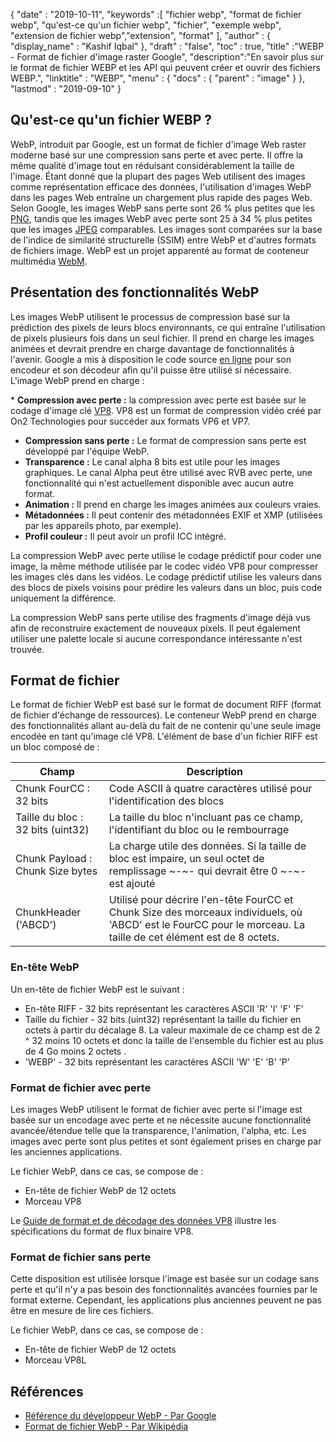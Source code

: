 {
  "date" : "2019-10-11",
  "keywords" :[ "fichier webp", "format de fichier webp", "qu'est-ce qu'un fichier webp", "fichier", "exemple webp", "extension de fichier webp","extension", "format" ],
  "author" : {
    "display_name" : "Kashif Iqbal"
},
  "draft" : "false",
  "toc" : true,
  "title" :"WEBP - Format de fichier d'image raster Google",
  "description":"En savoir plus sur le format de fichier WEBP et les API qui peuvent créer et ouvrir des fichiers WEBP.",
  "linktitle" : "WEBP",
  "menu" : {
    "docs" : {
      "parent" : "image"
}
},
  "lastmod" : "2019-09-10"
}

## Qu'est-ce qu'un fichier WEBP ?

WebP, introduit par Google, est un format de fichier d'image Web raster moderne basé sur une compression sans perte et avec perte. Il offre la même qualité d'image tout en réduisant considérablement la taille de l'image. Étant donné que la plupart des pages Web utilisent des images comme représentation efficace des données, l'utilisation d'images WebP dans les pages Web entraîne un chargement plus rapide des pages Web. Selon Google, les images WebP sans perte sont 26 % plus petites que les [PNG](/fr/image/png/), tandis que les images WebP avec perte sont 25 à 34 % plus petites que les images [JPEG](/fr/image/jpeg/) comparables. Les images sont comparées sur la base de l'indice de similarité structurelle (SSIM) entre WebP et d'autres formats de fichiers image. WebP est un projet apparenté au format de conteneur multimédia [WebM](https://en.wikipedia.org/wiki/WebM).

## Présentation des fonctionnalités WebP ##

Les images WebP utilisent le processus de compression basé sur la prédiction des pixels de leurs blocs environnants, ce qui entraîne l'utilisation de pixels plusieurs fois dans un seul fichier. Il prend en charge les images animées et devrait prendre en charge davantage de fonctionnalités à l'avenir. Google a mis à disposition le code source [en ligne](https://developers.google.com/speed/webp/download) pour son encodeur et son décodeur afin qu'il puisse être utilisé si nécessaire. L'image WebP prend en charge :

* **Compression avec perte :** la compression avec perte est basée sur le codage d'image clé [VP8](https://en.wikipedia.org/wiki/VP8). VP8 est un format de compression vidéo créé par On2 Technologies pour succéder aux formats VP6 et VP7.
* **Compression sans perte :** Le format de compression sans perte est développé par l'équipe WebP.
* **Transparence :** Le canal alpha 8 bits est utile pour les images graphiques. Le canal Alpha peut être utilisé avec RVB avec perte, une fonctionnalité qui n'est actuellement disponible avec aucun autre format.
* **Animation :** Il prend en charge les images animées aux couleurs vraies.
* **Métadonnées :** Il peut contenir des métadonnées EXIF et XMP (utilisées par les appareils photo, par exemple).
* **Profil couleur :** Il peut avoir un profil ICC intégré.

La compression WebP avec perte utilise le codage prédictif pour coder une image, la même méthode utilisée par le codec vidéo VP8 pour compresser les images clés dans les vidéos. Le codage prédictif utilise les valeurs dans des blocs de pixels voisins pour prédire les valeurs dans un bloc, puis code uniquement la différence.

La compression WebP sans perte utilise des fragments d'image déjà vus afin de reconstruire exactement de nouveaux pixels. Il peut également utiliser une palette locale si aucune correspondance intéressante n'est trouvée.

## Format de fichier ##

Le format de fichier WebP est basé sur le format de document RIFF (format de fichier d'échange de ressources). Le conteneur WebP prend en charge des fonctionnalités allant au-delà du fait de ne contenir qu'une seule image encodée en tant qu'image clé VP8. L'élément de base d'un fichier RIFF est un bloc composé de :


|Champ|Description
---|---|
|Chunk FourCC : 32 bits|Code ASCII à quatre caractères utilisé pour l'identification des blocs
|Taille du bloc : 32 bits (uint32)|La taille du bloc n'incluant pas ce champ, l'identifiant du bloc ou le rembourrage
|Chunk Payload : Chunk Size bytes|La charge utile des données. Si la taille de bloc est impaire, un seul octet de remplissage ~-~- qui devrait être 0 ~-~- est ajouté
|ChunkHeader ('ABCD')|Utilisé pour décrire l'en-tête FourCC et Chunk Size des morceaux individuels, où 'ABCD' est le FourCC pour le morceau. La taille de cet élément est de 8 octets.

### En-tête WebP ###

Un en-tête de fichier WebP est le suivant :

* En-tête RIFF - 32 bits représentant les caractères ASCII 'R' 'I' 'F' 'F'
* Taille du fichier - 32 bits (uint32) représentant la taille du fichier en octets à partir du décalage 8. La valeur maximale de ce champ est de 2 ^ 32 moins 10 octets et donc la taille de l'ensemble du fichier est au plus de 4 Go moins 2 octets .
* 'WEBP' - 32 bits représentant les caractères ASCII 'W' 'E' 'B' 'P'

### Format de fichier avec perte ###

Les images WebP utilisent le format de fichier avec perte si l'image est basée sur un encodage avec perte et ne nécessite aucune fonctionnalité avancée/étendue telle que la transparence, l'animation, l'alpha, etc. Les images avec perte sont plus petites et sont également prises en charge par les anciennes applications.

Le fichier WebP, dans ce cas, se compose de :

* En-tête de fichier WebP de 12 octets
* Morceau VP8

Le [Guide de format et de décodage des données VP8](https://tools.ietf.org/html/rfc6386) illustre les spécifications du format de flux binaire VP8.

### Format de fichier sans perte ###

Cette disposition est utilisée lorsque l'image est basée sur un codage sans perte et qu'il n'y a pas besoin des fonctionnalités avancées fournies par le format externe. Cependant, les applications plus anciennes peuvent ne pas être en mesure de lire ces fichiers.

Le fichier WebP, dans ce cas, se compose de :

* En-tête de fichier WebP de 12 octets
* Morceau VP8L

## Références ##

* [Référence du développeur WebP - Par Google](https://developers.google.com/speed/webp/)
* [Format de fichier WebP - Par Wikipédia](https://en.wikipedia.org/wiki/WebP)

